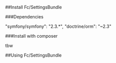 ##Install Fc/SettingsBundle

###Dependencies

"symfony/symfony": "2.3.*",
"doctrine/orm": "~2.3"

###Install with composer

tbw


##Using Fc/SettingsBundle

